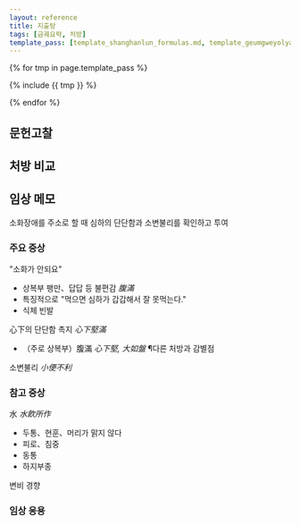 ```yaml
---
layout: reference
title: 지출탕
tags: [금궤요략, 처방]
template_pass: [template_shanghanlun_formulas.md, template_geumgweyolyag_formulas.md, template_etc_formulas.md]
---
```


{% for tmp in page.template_pass %}

{% include {{ tmp }} %}

{% endfor %}


## 문헌고찰



## 처방 비교



## 임상 메모

소화장애를 주소로 할 때 심하의 단단함과 소변불리를 확인하고 투여

### 주요 증상

"소화가 안되요"
* 상복부 팽만、답답 등 불편감 _腹滿_
* 특징적으로 "먹으면 심하가 갑갑해서 잘 못먹는다."
* 식체 빈발

心下의 단단함 촉지 _心下堅滿_
* （주로 상복부）腹滿 _心下堅, 大如盤_  ¶다른 처방과 감별점

소변불리 _小便不利_


### 참고 증상

水 _水飮所作_
* 두통、현훈、머리가 맑지 않다
* 피로、침중
* 동통
* 하지부종

변비 경향

### 임상 응용

